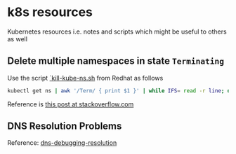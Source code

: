 # k8s resources

Kubernetes resources i.e. notes and scripts which might be useful to others as well

## Delete multiple namespaces in state `Terminating`

Use the script [`kill-kube-ns.sh](./kill-kube-ns.sh) from Redhat as follows

```bash
kubectl get ns | awk '/Term/ { print $1 }' | while IFS= read -r line; do ~/bin/kill-kube-ns.sh $line; done
```

Reference is [this post at stackoverflow.com](https://stackoverflow.com/questions/60230242/how-to-output-the-result-of-a-chain-of-commands-for-a-given-input-with-bash/60303522#60303522)

## DNS Resolution Problems

Reference: [dns-debugging-resolution](https://kubernetes.io/docs/tasks/administer-cluster/dns-debugging-resolution/)
